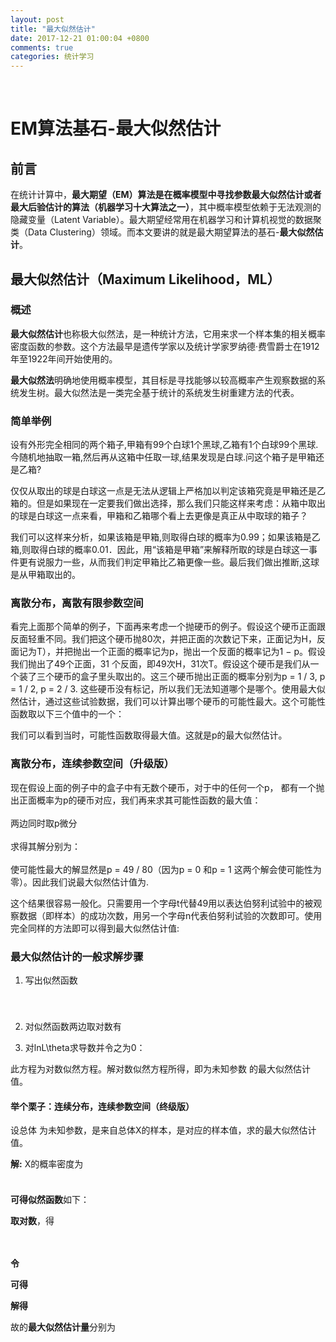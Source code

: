 ```yaml
---
layout: post
title: "最大似然估计"
date: 2017-12-21 01:00:04 +0800
comments: true
categories: 统计学习
---
```

﻿<h1 id="em算法基石-最大似然估计">EM算法基石-最大似然估计</h1>

<h2 id="前言">前言</h2>

<p>在统计计算中，<strong>最大期望（EM）算法是在概率模型中寻找参数最大似然估计或者最大后验估计的算法（机器学习十大算法之一）</strong>，其中概率模型依赖于无法观测的隐藏变量（Latent Variable）。最大期望经常用在机器学习和计算机视觉的数据聚类（Data Clustering）领域。而本文要讲的就是最大期望算法的基石-<strong>最大似然估计</strong>。</p>

<h2 id="最大似然估计maximum-likelihoodml">最大似然估计（Maximum Likelihood，ML）</h2>

<h3 id="概述">概述</h3>

<p><strong>最大似然估计</strong>也称极大似然法，是一种统计方法，它用来求一个样本集的相关概率密度函数的参数。这个方法最早是遗传学家以及统计学家罗纳德·费雪爵士在1912年至1922年间开始使用的。</p>

<p><strong>最大似然法</strong>明确地使用概率模型，其目标是寻找能够以较高概率产生观察数据的系统发生树。最大似然法是一类完全基于统计的系统发生树重建方法的代表。</p>

<h3 id="简单举例">简单举例</h3>

<p>设有外形完全相同的两个箱子,甲箱有99个白球1个黑球,乙箱有1个白球99个黑球.今随机地抽取一箱,然后再从这箱中任取一球,结果发现是白球.问这个箱子是甲箱还是乙箱?</p>

<p>仅仅从取出的球是白球这一点是无法从逻辑上严格加以判定该箱究竟是甲箱还是乙箱的。但是如果现在一定要我们做出选择，那么我们只能这样来考虑：从箱中取出的球是白球这一点来看，甲箱和乙箱哪个看上去更像是真正从中取球的箱子？</p>

<p>我们可以这样来分析，如果该箱是甲箱,则取得白球的概率为0.99；如果该箱是乙箱,则取得白球的概率0.01．因此，用“该箱是甲箱”来解释所取的球是白球这一事件更有说服力一些，从而我们判定甲箱比乙箱更像一些。最后我们做出推断,这球是从甲箱取出的。</p>

<h3 id="离散分布离散有限参数空间">离散分布，离散有限参数空间</h3>

<p>看完上面那个简单的例子，下面再来考虑一个抛硬币的例子。假设这个硬币正面跟反面轻重不同。我们把这个硬币抛80次，并把正面的次数记下来，正面记为H，反面记为T），并把抛出一个正面的概率记为p，抛出一个反面的概率记为1 − p。假设我们抛出了49个正面，31 个反面，即49次H，31次T。假设这个硬币是我们从一个装了三个硬币的盒子里头取出的。这三个硬币抛出正面的概率分别为p = 1 / 3, p = 1 / 2, p = 2 / 3. 这些硬币没有标记，所以我们无法知道哪个是哪个。使用最大似然估计，通过这些试验数据，我们可以计算出哪个硬币的可能性最大。这个可能性函数取以下三个值中的一个：</p>



<p><script type="math/tex; mode=display" id="MathJax-Element-98">P(H=49,T=31|\rho=\frac{1}{3})=\textrm{C}^{49}_{80}(\frac{1}{3})^{49}(1-\frac{1}{3})^{31} \approx 0.000 \\
P(H=49,T=31|\rho=\frac{1}{2})=\textrm{C}^{49}_{80}(\frac{1}{2})^{49}(1-\frac{1}{2})^{31} \approx 0.012 \\
P(H=49,T=31|\rho=\frac{2}{3})=\textrm{C}^{49}_{80}(\frac{2}{3})^{49}(1-\frac{2}{3})^{31} \approx 0.054 </script></p>

<p>我们可以看到当<script type="math/tex" id="MathJax-Element-99">\widehat{p}=2/3</script>时，可能性函数取得最大值。这就是p的最大似然估计。</p>



<h3 id="离散分布连续参数空间升级版">离散分布，连续参数空间（升级版）</h3>

<p>现在假设上面的例子中的盒子中有无数个硬币，对于<script type="math/tex" id="MathJax-Element-439">0\leq p \leq 1</script>中的任何一个p， 都有一个抛出正面概率为p的硬币对应，我们再来求其可能性函数的最大值： <br>
<script type="math/tex; mode=display" id="MathJax-Element-440">f_D(H=49,T=31|\rho)=\textrm{C}^{49}_{80}\rho^{49}(1-\rho^{31})</script> <br>
两边同时取p微分 <br>
<script type="math/tex; mode=display" id="MathJax-Element-441">0=\rho^{48}(1-\rho)[49(1-\rho)-31\rho]</script> <br>
求得其解分别为： <br>
<script type="math/tex; mode=display" id="MathJax-Element-442">\rho=0,\rho=1和\rho=\frac{49}{80}</script> <br>
使可能性最大的解显然是p = 49 / 80（因为p = 0 和p = 1 这两个解会使可能性为零）。因此我们说最大似然估计值为<script type="math/tex" id="MathJax-Element-443">\widehat{p}=49/80</script>.</p>

<p>这个结果很容易一般化。只需要用一个字母t代替49用以表达伯努利试验中的被观察数据（即样本）的成功次数，用另一个字母n代表伯努利试验的次数即可。使用完全同样的方法即可以得到最大似然估计值: <br>
<script type="math/tex; mode=display" id="MathJax-Element-444">\widehat{p}=\frac{t}{n}</script></p>

<h3 id="最大似然估计的一般求解步骤">最大似然估计的一般求解步骤</h3>

<ol>
<li>写出似然函数 <br>
　　<script type="math/tex; mode=display" id="MathJax-Element-519">L\theta=\prod_{i=1}^n p(x_i;\theta)(总体X为离散型时)\\  L\theta=\prod_{i=1}^n f(x_i;\theta)(总体X为连续型时)</script> <br>
　　</li>
<li><p>对似然函数两边取对数有 <br>
<script type="math/tex; mode=display" id="MathJax-Element-520">lnL\theta=\sum_{i=1}^n lnp(x_i;\theta)
\\ lnL\theta=\sum_{i=1}^n lnf(x_i;\theta)</script></p></li>
<li><p>对lnL\theta求导数并令之为0： <br>
<script type="math/tex; mode=display" id="MathJax-Element-521">\frac{dlnL\theta}{d\theta}=0</script></p></li>
</ol>

<p>此方程为对数似然方程。解对数似然方程所得，即为未知参数 的最大似然估计值。</p>



<h4 id="举个栗子连续分布连续参数空间终级版">举个栗子：连续分布，连续参数空间（终级版）</h4>

<p>设总体 <script type="math/tex" id="MathJax-Element-805">X~N(μ，σ^2),μ，σ^2(正太分布)</script>为未知参数，<script type="math/tex" id="MathJax-Element-806">X1,X2...,Xn</script>是来自总体X的样本，<script type="math/tex" id="MathJax-Element-807">X1,X2...,Xn</script>是对应的样本值，求<script type="math/tex" id="MathJax-Element-808">μ与σ^2</script>的最大似然估计值。</p>

<p><strong>解:</strong> X的概率密度为 <br>
<script type="math/tex; mode=display" id="MathJax-Element-809">f(x|μ，σ2)=\frac{1}{\sqrt{2\pi\sigma}}e^-\frac{(x_i-\mu)^2}{2\sigma^2} (-\infty<x<+\infty),</script> <br>
　　 <br>
<strong>可得似然函数</strong>如下： <br>
<script type="math/tex; mode=display" id="MathJax-Element-810">L(μ，σ2)=\prod_{i=1}^n\frac{1}{\sqrt{2\pi\sigma}}e^{-\frac{(x_i-\mu)^2}{2{\sigma}^2}}</script></p>

<p><strong>取对数</strong>，得</p>

<p>　　<script type="math/tex; mode=display" id="MathJax-Element-811">lnL(μ，σ2)=-\frac{n}{2}ln(2\pi)-\frac{n}{2}ln(\sigma^2)-\frac{1}{2{\delta}^2}\sum_{i=1}^n{(x_i-\mu)}^2</script></p>

<p><strong>令</strong></p>



<p><script type="math/tex; mode=display" id="MathJax-Element-821">\begin{cases}\frac{\partial}{\partial\mu}ln L(\mu,\sigma)=0,\\\frac{\partial}{\partial\sigma^2}\ln L(\mu,\sigma)=0,\end{cases}</script></p>

<p><strong>可得</strong></p>



<p><script type="math/tex; mode=display" id="MathJax-Element-828">\begin{cases}\frac{1}{\sigma^2}(\sum_{i=1}^2x_i-n\mu)=0,\\-\frac{n}{2\sigma^2}+\frac{1}{2(\sigma^2)^2}\sum_{i=1}^n(x_i-\mu)^2=0.\end{cases}</script></p>

<p><strong>解得</strong></p>



<p><script type="math/tex; mode=display" id="MathJax-Element-843">\begin{cases}\widehat{\mu}=\frac{1}{n}\sum_{i=1}^n x_i=\overline{x}, \\\widehat{\sigma}^2=\frac{1}{n}\sum_{i=1}^n(x_i-\overline{x})^2.\end{cases}</script></p>

<p>故<script type="math/tex" id="MathJax-Element-844">μ和δ2</script>的<strong>最大似然估计量</strong>分别为 <br>
<script type="math/tex; mode=display" id="MathJax-Element-845">\widehat{\mu}=\overline{X}，\widehat{\delta^2}=\frac{1}{n}\sum_{i=1}^n(X_i-\overline{X})^2</script></p>
